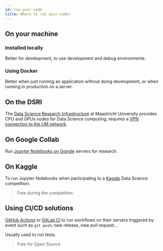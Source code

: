 ```yaml
---
id: run-your-code
title: Where to run your code?
---
```


## On your machine

### Installed locally

Better for development, to use development and debug environments.

### Using Docker

Better when just running an application without doing development, or when running in production on a server.

## On the DSRI

The [Data Science Research Infrastructure](https://maastrichtu-ids.github.io/dsri-documentation) at Maastricht University provides CPU and GPUs nodes for Data Science computing, requires a [VPN connection to the UM network](https://vpn.maastrichtuniversity.nl/).

## On Google Collab

Run [Jupyter Notebooks on Google](https://colab.research.google.com/) servers for research.

## On Kaggle

To run Jupyter Notebooks when participating to a [Kaggle](https://www.kaggle.com) Data Science competition.

> Free during the competition.

## Using CI/CD solutions

[GitHub Actions](https://github.com/features/actions) or [GitLab CI](https://docs.gitlab.com/ee/ci/) to run workflows on their servers triggered by event such as `git push`, new release, new pull request...

Usually used to run tests.

> Free for Open Source